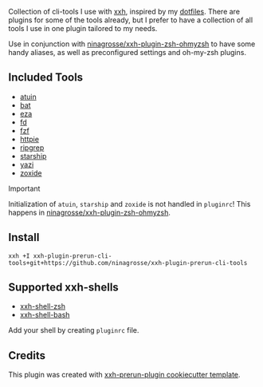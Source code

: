 Collection of cli-tools I use with [xxh](https://github.com/xxh/xxh), inspired by my [dotfiles](https://github.com/ninagrosse/dotfiles). There are plugins for some of the tools already, but I prefer to have a collection of all tools I use in one plugin tailored to my needs.

Use in conjunction with [ninagrosse/xxh-plugin-zsh-ohmyzsh](https://github.com/ninagrosse/xxh-plugin-zsh-ohmyzsh) to have some handy aliases, as well as preconfigured settings and oh-my-zsh plugins.

## Included Tools

* [atuin](https://github.com/atuinsh/atuin)
* [bat](https://github.com/sharkdp/bat)
* [eza](https://github.com/eza-community/eza)
* [fd](https://github.com/sharkdp/fd)
* [fzf](https://github.com/junegunn/fzf)
* [httpie](https://httpie.io/docs/cli/installation)
* [ripgrep](https://github.com/BurntSushi/ripgrep)
* [starship](https://starship.rs/guide/)
* [yazi](https://github.com/sxyazi/yazi)
* [zoxide](https://github.com/ajeetdsouza/zoxide)

> [!IMPORTANT]
> Initialization of `atuin`, `starship` and `zoxide` is not handled in `pluginrc`! This happens in [ninagrosse/xxh-plugin-zsh-ohmyzsh](https://github.com/ninagrosse/xxh-plugin-zsh-ohmyzsh).

## Install

```shell
xxh +I xxh-plugin-prerun-cli-tools+git+https://github.com/ninagrosse/xxh-plugin-prerun-cli-tools
```

## Supported xxh-shells

* [xxh-shell-zsh](https://github.com/xxh/xxh-shell-zsh)
* [xxh-shell-bash](https://github.com/xxh/xxh-shell-bash)

Add your shell by creating `pluginrc` file.

## Credits

This plugin was created with [xxh-prerun-plugin cookiecutter template](https://github.com/xxh/cookiecutter-xxh-plugin-prerun).
